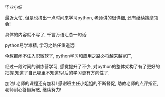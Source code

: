 毕业小结

最近太忙, 但是也挤出一点时间来学习python, 老师讲的很详细, 还有继续揣摩领会!

具体的内容就不写了, 千言万语汇总一句话:

python易学难精, 学习之路任重道远!

龟叔都闲不住入职微软了, python学习和应用之路必将越来越宽广,

经过一段时间的训练营学习, 感觉提升了不少, 对python的整体架构了有了更好的把握.知道了自己哪里不知道!以后的学习更有方向性了.

加油! 老师的课程还有加料!  感谢班主任小姐姐的不断督促, 助教老师的点评指正, 老师耐心答疑解惑, 继续努力!
